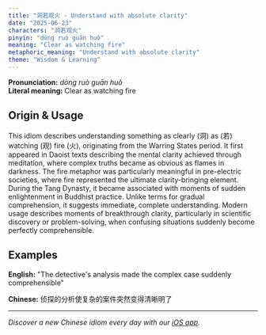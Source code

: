 ```yaml
---
title: "洞若观火 - Understand with absolute clarity"
date: "2025-06-23"
characters: "洞若观火"
pinyin: "dòng ruò guān huǒ"
meaning: "Clear as watching fire"
metaphoric_meaning: "Understand with absolute clarity"
theme: "Wisdom & Learning"
---
```


**Pronunciation:** *dòng ruò guān huǒ*  
**Literal meaning:** Clear as watching fire

## Origin & Usage

This idiom describes understanding something as clearly (洞) as (若) watching (观) fire (火), originating from the Warring States period. It first appeared in Daoist texts describing the mental clarity achieved through meditation, where complex truths became as obvious as flames in darkness. The fire metaphor was particularly meaningful in pre-electric societies, where fire represented the ultimate clarity-bringing element. During the Tang Dynasty, it became associated with moments of sudden enlightenment in Buddhist practice. Unlike terms for gradual comprehension, it suggests immediate, complete understanding. Modern usage describes moments of breakthrough clarity, particularly in scientific discovery or problem-solving, when confusing situations suddenly become perfectly comprehensible.

## Examples

**English:** "The detective's analysis made the complex case suddenly comprehensible"

**Chinese:** 侦探的分析使复杂的案件突然变得清晰明了

---

*Discover a new Chinese idiom every day with our [iOS app](https://apps.apple.com/us/app/daily-chinese-idioms/id6740611324).*
